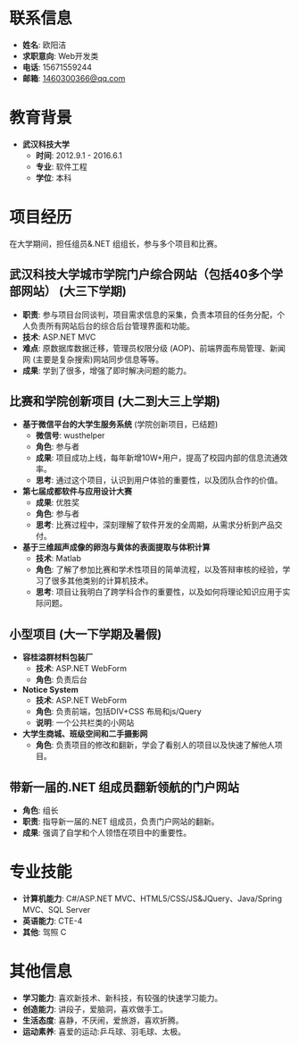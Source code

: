 # 联系信息

- **姓名**: 欧阳洁
- **求职意向**: Web开发类
- **电话**: 15671559244
- **邮箱**: 1460300366@qq.com

# 教育背景

- **武汉科技大学**
  - **时间**: 2012.9.1 - 2016.6.1
  - **专业**: 软件工程
  - **学位**: 本科

# 项目经历

在大学期间，担任组员&.NET 组组长，参与多个项目和比赛。

## 武汉科技大学城市学院门户综合网站（包括40多个学部网站） (大三下学期)

- **职责**: 参与项目台同谈判，项目需求信息的采集，负责本项目的任务分配，个人负责所有网站后台的综合后台管理界面和功能。
- **技术**: ASP.NET MVC
- **难点**: 原数据库数据迁移，管理员权限分级 (AOP)、前端界面布局管理、新闻网 (主要是复杂搜索)网站同步信息等等。
- **成果**: 学到了很多，增强了即时解决问题的能力。

## 比赛和学院创新项目 (大二到大三上学期)

- **基于微信平台的大学生服务系统** (学院创新项目，已结题)
  - **微信号**: wusthelper
  - **角色**: 参与者
  - **成果**: 项目成功上线，每年新增10W+用户，提高了校园内部的信息流通效率。
  - **思考**: 通过这个项目，认识到用户体验的重要性，以及团队合作的价值。
- **第七届成都软件与应用设计大赛**
  - **成果**: 优胜奖
  - **角色**: 参与者
  - **思考**: 比赛过程中，深刻理解了软件开发的全周期，从需求分析到产品交付。
- **基于三维超声成像的卵泡与黄体的表面提取与体积计算**
  - **技术**: Matlab
  - **角色**: 了解了参加比赛和学术性项目的简单流程，以及答辩审核的经验，学习了很多其他类别的计算机技术。
  - **思考**: 项目让我明白了跨学科合作的重要性，以及如何将理论知识应用于实际问题。

## 小型项目 (大一下学期及暑假)

- **容桂溢群材料包装厂**
  - **技术**: ASP.NET WebForm
  - **角色**: 负责后台
- **Notice System**
  - **技术**: ASP.NET WebForm
  - **角色**: 负责前端，包括DIV+CSS 布局和js/Query
  - **说明**: 一个公共栏类的小网站
- **大学生商城、班级空间和二手摄影网**
  - **角色**: 负责项目的修改和翻新，学会了看别人的项目以及快速了解他人项目。

## 带新一届的.NET 组成员翻新领航的门户网站

- **角色**: 组长
- **职责**: 指导新一届的.NET 组成员，负责门户网站的翻新。
- **成果**: 强调了自学和个人领悟在项目中的重要性。

# 专业技能

- **计算机能力**: C#/ASP.NET MVC、HTML5/CSS/JS&JQuery、Java/Spring MVC、SQL Server
- **英语能力**: CTE-4
- **其他**: 驾照 C

# 其他信息

- **学习能力**: 喜欢新技术、新科技，有较强的快速学习能力。
- **创造能力**: 讲段子，爱脑洞，喜欢做手工。
- **生活态度**: 喜静，不厌闹，爱旅游，喜欢折腾。
- **运动素养**: 喜爱的运动:乒乓球、羽毛球、太极。
